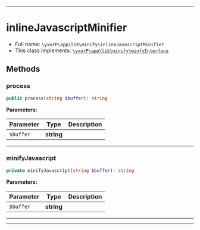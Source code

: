 ***

# inlineJavascriptMinifier

* Full name: `\yxorP\app\lib\minify\inlineJavascriptMinifier`
* This class implements:
  [`\yxorP\app\lib\minify\minfyInterface`](./minfyInterface.md)

## Methods

### process

```php
public process(string $buffer): string
```

**Parameters:**

| Parameter | Type | Description |
|-----------|------|-------------|
| `$buffer` | **string** |  |

***

### minifyJavascript

```php
private minifyJavascript(string $buffer): string
```

**Parameters:**

| Parameter | Type | Description |
|-----------|------|-------------|
| `$buffer` | **string** |  |

***


***

